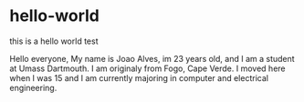 # hello-world
this is a hello world test

Hello everyone,
My name is Joao Alves, im 23 years old, and I am a student at Umass Dartmouth.
I am originaly from Fogo, Cape Verde. 
I moved here when I was 15 and I am currently majoring in computer and electrical engineering.
